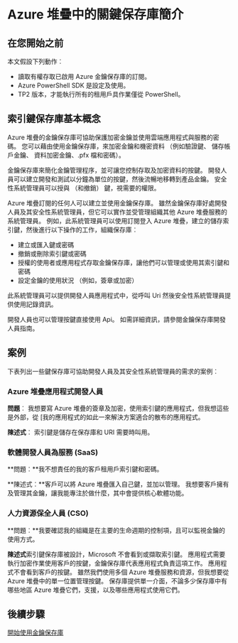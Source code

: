 <properties
    pageTitle="Azure 堆疊鍵保存庫簡介 |Microsoft Azure"
    description="瞭解 Azure 堆疊鍵保存庫管理索引鍵和機密資料的方式"
    services="azure-stack"
    documentationCenter=""
    authors="rlfmendes"
    manager="natmack"
    editor=""/>

<tags
    ms.service="azure-stack"
    ms.workload="na"
    ms.tgt_pltfrm="na"
    ms.devlang="na"
    ms.topic="get-started-article"
    ms.date="09/26/2016"
    ms.author="ricardom"/>

# <a name="introduction-to-key-vault-in-azure-stack"></a>Azure 堆疊中的關鍵保存庫簡介 #

## <a name="before-you-start"></a>在您開始之前

本文假設下列動作︰

- 讀取有權存取已啟用 Azure 金鑰保存庫的訂閱。
- Azure PowerShell SDK 是設定及使用。
- TP2 版本，才能執行所有的租用戶具作業僅從 PowerShell。

## <a name="key-vault-basics"></a>索引鍵保存庫基本概念

Azure 堆疊的金鑰保存庫可協助保護加密金鑰並使用雲端應用程式與服務的密碼。 您可以藉由使用金鑰保存庫，來加密金鑰和機密資料 （例如驗證鍵、 儲存帳戶金鑰、 資料加密金鑰、.pfx 檔和密碼）。

金鑰保存庫來簡化金鑰管理程序，並可讓您控制存取及加密資料的按鍵。 開發人員可以建立開發和測試以分鐘為單位的按鍵，然後流暢地移轉到產品金鑰。 安全性系統管理員可以授與 （和撤銷） 鍵，視需要的權限。

Azure 堆疊訂閱的任何人可以建立並使用金鑰保存庫。 雖然金鑰保存庫好處開發人員及其安全性系統管理員，但它可以實作並受管理組織其他 Azure 堆疊服務的系統管理員。 例如，此系統管理員可以使用訂閱登入 Azure 堆疊，建立的儲存索引鍵，然後進行以下操作的工作，組織保存庫︰

- 建立或匯入鍵或密碼
- 撤銷或刪除索引鍵或密碼
- 授權的使用者或應用程式存取金鑰保存庫，讓他們可以管理或使用其索引鍵和密碼
- 設定金鑰的使用狀況 （例如，簽章或加密）

此系統管理員可以提供開發人員應用程式中，從呼叫 Uri 然後安全性系統管理員提供使用記錄資訊。

開發人員也可以管理按鍵直接使用 Api。 如需詳細資訊，請參閱金鑰保存庫開發人員指南。

## <a name="scenarios"></a>案例

下表列出一些鍵保存庫可協助開發人員及其安全性系統管理員的需求的案例︰


### <a name="developer-for-an-azure-stack-application"></a>Azure 堆疊應用程式開發人員

**問題**︰ 我想要寫 Azure 堆疊的簽章及加密，使用索引鍵的應用程式，但我想這些是外部，從 [我的應用程式的如此一來解決方案適合的散布的應用程式。

**陳述式**︰ 索引鍵是儲存在保存庫和 URI 需要時叫用。


### <a name="developer-for-software-as-a-service-saas"></a>軟體開發人員為服務 (SaaS)

**問題︰**我不想責任的我的客戶租用戶索引鍵和密碼。

**陳述式︰**客戶可以將 Azure 堆疊匯入自己鍵，並加以管理。 我想要客戶擁有及管理其金鑰，讓我能專注於做什麼，其中會提供核心軟體功能。


### <a name="chief-security-officer-cso"></a>人力資源保全人員 (CSO)

**問題︰**我要確認我的組織是在主要的生命週期的控制項，且可以監視金鑰的使用方式。

**陳述式**索引鍵保存庫被設計，Microsoft 不會看到或擷取索引鍵。  應用程式需要執行加密作業使用客戶的按鍵，金鑰保存庫代表應用程式負責這項工作。 應用程式不會看到客戶的按鍵。  雖然我們使用多個 Azure 堆疊服務和資源，但我想要從 Azure 堆疊中的單一位置管理按鍵。 保存庫提供單一介面，不論多少保存庫中有哪些地區 Azure 堆疊它們，支援，以及哪些應用程式使用它們。

## <a name="next-steps"></a>後續步驟

[開始使用金鑰保存庫](azure-stack-kv-getting-started.md)
